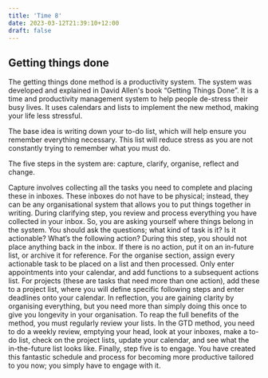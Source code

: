 ```yaml
---
title: 'Time 8'
date: 2023-03-12T21:39:10+12:00
draft: false
---
```


## Getting things done

The getting things done method is a productivity system. The system was developed and explained in David Allen's book “Getting Things Done”. It is a time and productivity management system to help people de-stress their busy lives. It uses calendars and lists to implement the new method, making your life less stressful.

The base idea is writing down your to-do list, which will help ensure you remember everything necessary. This list will reduce stress as you are not constantly trying to remember what you must do.

The five steps in the system are: capture, clarify, organise, reflect and change.

Capture involves collecting all the tasks you need to complete and placing these in inboxes. These inboxes do not have to be physical; instead, they can be any organisational system that allows you to put things together in writing.
During clarifying step, you review and process everything you have collected in your inbox. So, you are asking yourself where things belong in the system. You should ask the questions; what kind of task is it? Is it actionable? What’s the following action? During this step, you should not place anything back in the inbox. If there is no action, put it on an in-future list, or archive it for reference.
For the organise section, assign every actionable task to be placed on a list and then processed. Only enter appointments into your calendar, and add functions to a subsequent actions list. For projects (these are tasks that need more than one action), add these to a project list, where you will define specific following steps and enter deadlines onto your calendar.
In reflection, you are gaining clarity by organising everything, but you need more than simply doing this once to give you longevity in your organisation. To reap the full benefits of the method, you must regularly review your lists. In the GTD method, you need to do a weekly review, emptying your head, look at your inboxes, make a to-do list, check on the project lists, update your calendar, and see what the in-the-future list looks like.
Finally, step five is to engage. You have created this fantastic schedule and process for becoming more productive tailored to you now; you simply have to engage with it.
